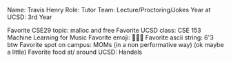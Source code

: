 Name:  Travis Henry
Role:  Tutor
Team: Lecture/Proctoring/Jokes
Year at UCSD: 3rd Year

Favorite CSE29 topic:  malloc and free
Favorite UCSD class: CSE 153 Machine Learning for Music
Favorite emoji:  🙏🙏🙏
Favorite ascii string:  6'3 btw
Favorite spot on campus:  MOMs (in a non performative way) (ok maybe a little)
Favorite food at/ around UCSD:  Handels
